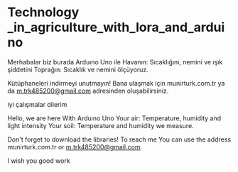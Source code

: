 # Technology _in_agriculture_with_lora_and_arduino


Merhabalar biz burada 
Arduıno Uno ile 
Havanın: 
Sıcaklığını, nemini ve ışık şiddetini
Toprağın:
Sıcaklık ve nemini 
ölçüyoruz.

Kütüphaneleri indirmeyi unutmayın!
Bana ulaşmak için 
munirturk.com.tr ya da m.trk485200@gmail.com adresinden oluşabilirsiniz.


iyi çalışmalar dilerim 

Hello, we are here
With Arduıno Uno
Your air:
Temperature, humidity and light intensity
Your soil:
Temperature and humidity
we measure.

Don't forget to download the libraries!
To reach me
You can use the address munirturk.com.tr or m.trk485200@gmail.com.


I wish you good work
